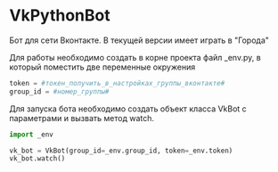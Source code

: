 # VkPythonBot
Бот для сети Вконтакте. В текущей версии имеет играть в "Города"

Для работы необходимо создать в корне проекта файл _env.py, в который поместить две переменные окружения

```python
token = #токен_получить_в_настройках_группы_вконтакте#
group_id = #номер_группы#
```

Для запуска бота необходимо создать объект класса VkBot с параметрами и вызвать метод watch.
```python
import _env

vk_bot = VkBot(group_id=_env.group_id, token=_env.token)
vk_bot.watch()
```
